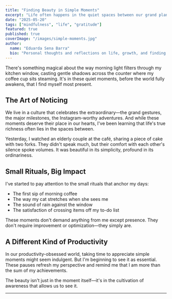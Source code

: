 ```yaml
---
title: "Finding Beauty in Simple Moments"
excerpt: "Life often happens in the quiet spaces between our grand plans. Today I want to share some thoughts on finding joy in the everyday."
date: "2025-05-20"
tags: ["mindfulness", "life", "gratitude"]
featured: true
published: true
coverImage: "/images/simple-moments.jpg"
author:
  name: "Eduarda Sena Barra"
  bio: "Personal thoughts and reflections on life, growth, and finding beauty in everyday moments."
---
```


There's something magical about the way morning light filters through my kitchen window, casting gentle shadows across the counter where my coffee cup sits steaming. It's in these quiet moments, before the world fully awakens, that I find myself most present.

## The Art of Noticing

We live in a culture that celebrates the extraordinary—the grand gestures, the major milestones, the Instagram-worthy adventures. And while these moments deserve their place in our hearts, I've been learning that life's true richness often lies in the spaces between.

Yesterday, I watched an elderly couple at the café, sharing a piece of cake with two forks. They didn't speak much, but their comfort with each other's silence spoke volumes. It was beautiful in its simplicity, profound in its ordinariness.

## Small Rituals, Big Impact

I've started to pay attention to the small rituals that anchor my days:

- The first sip of morning coffee
- The way my cat stretches when she sees me
- The sound of rain against the window
- The satisfaction of crossing items off my to-do list

These moments don't demand anything from me except presence. They don't require improvement or optimization—they simply are.

## A Different Kind of Productivity

In our productivity-obsessed world, taking time to appreciate simple moments might seem indulgent. But I'm beginning to see it as essential. These pauses refresh my perspective and remind me that I am more than the sum of my achievements.

The beauty isn't just in the moment itself—it's in the cultivation of awareness that allows us to see it.

---